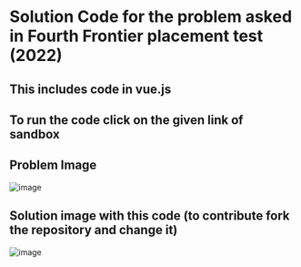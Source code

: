 # Solution Code for the problem asked in Fourth Frontier placement test (2022)

## This includes code in vue.js 
## To run the code click on the given link of sandbox

## Problem Image
![image](https://user-images.githubusercontent.com/78922392/200189617-99e20254-7023-4401-b06f-887190bae6e7.png)

## Solution image with this code (to contribute fork the repository and change it)


![image](https://user-images.githubusercontent.com/78922392/200191058-9f74097f-8343-426a-9757-60e1029e371c.png)

